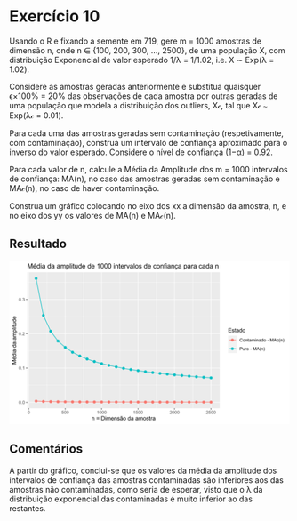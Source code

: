 # Exercício 10

Usando o R e fixando a semente em 719, gere m = 1000 amostras de dimensão n, onde n ∈ {100, 200, 300, …, 2500}, de uma população X, com distribuição Exponencial de valor esperado 1/λ = 1/1.02, i.e. X ∼ Exp(λ = 1.02).

Considere as amostras geradas anteriormente e substitua quaisquer ϵ×100% = 20% das observações de cada amostra por outras geradas de uma população que modela a distribuição dos outliers, X𝒸, tal que X𝒸 ∼ Exp(λ𝒸 = 0.01).

Para cada uma das amostras geradas sem contaminação (respetivamente, com contaminação), construa um intervalo de confiança aproximado para o inverso do valor esperado. Considere o nível de confiança (1−α) = 0.92.

Para cada valor de n, calcule a Média da Amplitude dos m = 1000 intervalos de confiança: MA(n), no caso das amostras geradas sem contaminação e MA𝒸(n), no caso de haver contaminação.

Construa um gráfico colocando no eixo dos xx a dimensão da amostra, n, e no eixo dos yy os valores de MA(n) e MA𝒸(n).

## Resultado

<img src="output.svg" alt="Output" width="600"/>

## Comentários

A partir do gráfico, conclui-se que os valores da média da amplitude dos intervalos de confiança das amostras contaminadas são inferiores aos das amostras não contaminadas, como seria de esperar, visto que o λ da distribuição exponencial das contaminadas é muito inferior ao das restantes.
